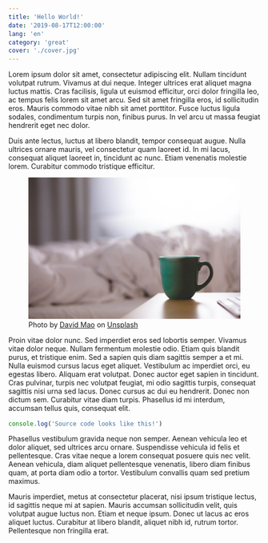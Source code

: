 ```yaml
---
title: 'Hello World!'
date: '2019-08-17T12:00:00'
lang: 'en'
category: 'great'
cover: './cover.jpg'
---
```


Lorem ipsum dolor sit amet, consectetur adipiscing elit. Nullam tincidunt volutpat rutrum. Vivamus at dui neque. Integer ultrices erat aliquet magna luctus mattis. Cras facilisis, ligula ut euismod efficitur, orci dolor fringilla leo, ac tempus felis lorem sit amet arcu. Sed sit amet fringilla eros, id sollicitudin eros. Mauris commodo vitae nibh sit amet porttitor. Fusce luctus ligula sodales, condimentum turpis non, finibus purus. In vel arcu ut massa feugiat hendrerit eget nec dolor.

Duis ante lectus, luctus at libero blandit, tempor consequat augue. Nulla ultrices ornare mauris, vel consectetur quam laoreet id. In mi lacus, consequat aliquet laoreet in, tincidunt ac nunc. Etiam venenatis molestie lorem. Curabitur commodo tristique efficitur.

<figure>
  <img src="./coffee.jpg" alt="Cup of coffee">
  <figcaption>
    Photo by <a href="https://unsplash.com/@itsdavo?utm_source=unsplash&utm_medium=referral&utm_content=creditCopyText">David Mao</a> on <a href="https://unsplash.com/search/photos/sleep?utm_source=unsplash&utm_medium=referral&utm_content=creditCopyText">Unsplash</a>
  <figcaption>
</figure>

Proin vitae dolor nunc. Sed imperdiet eros sed lobortis semper. Vivamus vitae dolor neque. Nullam fermentum molestie odio. Etiam quis blandit purus, et tristique enim. Sed a sapien quis diam sagittis semper a et mi. Nulla euismod cursus lacus eget aliquet. Vestibulum ac imperdiet orci, eu egestas libero. Aliquam erat volutpat. Donec auctor eget sapien in tincidunt. Cras pulvinar, turpis nec volutpat feugiat, mi odio sagittis turpis, consequat sagittis nisi urna sed lacus. Donec cursus ac dui eu hendrerit. Donec non dictum sem. Curabitur vitae diam turpis. Phasellus id mi interdum, accumsan tellus quis, consequat elit.

```js
console.log('Source code looks like this!')
```

Phasellus vestibulum gravida neque non semper. Aenean vehicula leo et dolor aliquet, sed ultrices arcu ornare. Suspendisse vehicula id felis et pellentesque. Cras vitae neque a lorem consequat posuere quis nec velit. Aenean vehicula, diam aliquet pellentesque venenatis, libero diam finibus quam, at porta diam odio a tortor. Vestibulum convallis quam sed pretium maximus.

Mauris imperdiet, metus at consectetur placerat, nisi ipsum tristique lectus, id sagittis neque mi at sapien. Mauris accumsan sollicitudin velit, quis volutpat augue luctus non. Etiam et neque ipsum. Donec ut lacus ac eros aliquet luctus. Curabitur at libero blandit, aliquet nibh id, rutrum tortor. Pellentesque non fringilla erat.
